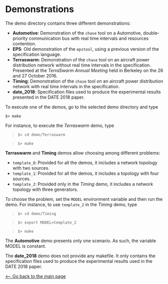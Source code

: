 # Demonstrations

The demo directory contains three different demonstrations:

- **Automotive**: Demonstration of the `chase` tool on a Automotive,
    double-priority communication bus with real time intervals and resources
    contention.
- **EPS**: Old demonstration of the `epstool`, using a previous version of the
    specification language.
- **Terraswarm**: Demonstration of the `chase` tool on an aircraft power
    distribution network without real time intervals in the specification.
    Presented at the *TerraSwarm Annual Meeting* held in Berkeley on the 
    26 and 27 October 2016.
- **Timing**: Demonstration of the `chase` tool on an aircraft power
    distribution network with real time intervals in the specification.
- **date_2018**: Specification files used to produce the experimental results
    presented in the DATE 2018 paper.

To execute one of the demos, go to the selected demo directory and type

`$> make`

For instance, to execute the *Terraswarm* demo, type

> `$> cd demo/Terraswarm`

> `$> make`

**Terraswarm** and **Timing** demos allow choosing among different problems:

- `template_0`: Provided for all the demos, it includes a network topology with
    two sources.
- `template_1`: Provided for all the demos, it includes a topology with four
    sources.
- `template_2`: Provided only in the *Timing* demo, it includes a network
    topology with three generators.

To choose the problem, set the `MODEL` environment variable and then run the
demo. For instance, to use `template_2` in the *Timing* demo, type

> `$> cd demo/Timing`

> `$> export MODEL=template_2`

> `$> make`

The **Automotive** demo presents only one scenario. As such, the variable MODEL
is constant.


The **date_2018** demo does not provide any makefile. It only contains the
specification files used to produce the experimental results used in the
DATE 2018 paper.


[<-- Go back to the main page][HOME]

[HOME]: ../../README.md

